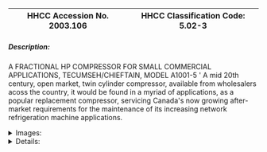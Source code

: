 | **HHCC Accession No. 2003.106** |**HHCC Classification Code:  5.02-3**|
| ----------- | ----------- |
##### Description:
A FRACTIONAL HP COMPRESSOR FOR SMALL COMMERCIAL APPLICATIONS, TECUMSEH/CHIEFTAIN, MODEL A1001-5 ' A mid 20th century, open market, twin cylinder compressor, available from wholesalers acoss the country, it would be found in a myriad of applications, as a popular replacement compressor, servicing Canada's now growing after-market requirements for the maintenance of its increasing network refrigeration machine applications.


<details>
	<summary>Images:</summary>
<div class="gallery gallery-wrapper--full" contenteditable="false" data-is-empty="false" data-translation="Add images" data-columns="6">
<figure class="gallery__item"><a href="#DOMAIN_NAME#gallery/5.02-3.jpg" data-size="768x512"><img src="#DOMAIN_NAME#gallery/5.02-3-thumbnail.jpg" alt=""></a></figure>
</div>
</details>


<details>
	<summary>Details:</summary>

##### Group:
5.02 Refrigerating and Air Conditioning Compressors - Commercial

##### Make:
Tecumseh/ Chieftain

##### Manufacturer:
Tecumseh Products

##### Model:
A1001-5

##### Serial No.:


##### Size:
10x10x11'h

##### Weight:
30 lbs

##### Circa:


##### Rating:
Exhibit, education, and research quality, illustrating  mid 20th century, open market, twin cylinder, open system refrigeration compressors, servicing Canada's now growing after-market requirements for the maintenance of its increasing network refrigeration machine applications. (Service valves not included)

##### Patent Date/Number:


##### Provenance:
From York County (York Region) Ontario, once a rich agricultural hinterlands, attracting early settlement in the last years of the 18th century. Located on the north slopes of the Oak Ridges Moraine, within 20 miles of Toronto, the County would also attract early ex-urban development, to be come a wealthy market place for the emerging household and consumer technologies of the early and mid 20th century. 

This artifact was discovered in the 1950's in the used stock of T. H. Oliver, Refrigeration and Electric Sales and Service, Aurora, Ontario, an early worker in the field of agricultural, industrial and consumer technology.

##### Type and Design:


##### Construction:


##### Material:


##### Special Features:


##### Accessories:


##### Capacities:


##### Performance Characteristics:


##### Operation:


##### Control and Regulation:


##### Targeted Market Segment:


##### Consumer Acceptance:


##### Merchandising:


##### Market Price:


##### Technological Significance:


##### Industrial Significance:


##### Socio-economic Significance:


##### Socio-cultural Significance:


##### Donor:
G. Leslie Oliver, The T. H. Oliver HVACR Collection

##### HHCC Storage Location:


##### Tracking:


##### Bibliographic References:
RESCO, Refrigeration Suppy Co. Ltd, Catalogue No. 6, 1951, p. 5

##### Notes:


##### Related Reports:

</details>
